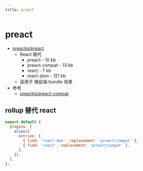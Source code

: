 ```yaml
---
title: preact
---
```


# preact

- [preactjs/preact](https://github.com/preactjs/preact)
  - React 替代
    - preact - 10 kb
    - preact-compat - 13 kb
    - react - 7 kb
    - react-dom - 121 kb
  - 适用于 微前端 bundle 场景
- 参考
  - [preactjs/preact-compat](https://github.com/preactjs/preact-compat)

## rollup 替代 react

```js
export default {
  plugins: [
    alias({
      entries: [
        { find: 'react-dom', replacement: 'preact/compat' },
        { find: 'react', replacement: 'preact/compat' },
      ],
    }),
  ],
};
```
